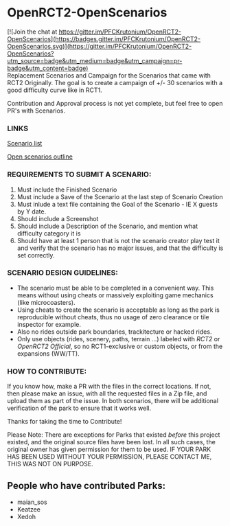 # OpenRCT2-OpenScenarios

[![Join the chat at https://gitter.im/PFCKrutonium/OpenRCT2-OpenScenarios](https://badges.gitter.im/PFCKrutonium/OpenRCT2-OpenScenarios.svg)](https://gitter.im/PFCKrutonium/OpenRCT2-OpenScenarios?utm_source=badge&utm_medium=badge&utm_campaign=pr-badge&utm_content=badge)  
Replacement Scenarios and Campaign for the Scenarios that came with RCT2 Originally. The goal is to create a campaign of +/- 30 scenarios with a good difficulty curve like in RCT1.

Contribution and Approval process is not yet complete, but feel free to open PR's with Scenarios.

### LINKS
[Scenario list](https://docs.google.com/spreadsheets/d/1O1EUbyu-bKUSXxEBr6QElx7yqRPqFXEzIg_jN-_HxkY/edit?usp=drivesdk)

[Open scenarios outline](https://docs.google.com/document/d/1WO3QtQM9upL0BqET3GBX7mkPofqFXxbBkBjD1snwjqE/edit?usp=drivesdk)

### REQUIREMENTS TO SUBMIT A SCENARIO:

1. Must include the Finished Scenario  
2. Must include a Save of the Scenario at the last step of Scenario Creation  
2. Must inlude a text file containing the Goal of the Scenario - IE X guests by Y date.
3. Should include a Screenshot
4. Should include a Description of the Scenario, and mention what difficulty category it is
5. Should have at least 1 person that is not the scenario creator play test it and verify that the scenario has no major issues, and that the difficulty is set correctly.

### SCENARIO DESIGN GUIDELINES:

- The scenario must be able to be completed in a convenient way. This means without using cheats or massively exploiting game mechanics (like microcoasters).
- Using cheats to create the scenario is acceptable as long as the park is reproducible without cheats, thus no usage of zero clearance or tile inspector for example.
- Also no rides outside park boundaries, trackitecture or hacked rides.
- Only use objects (rides, scenery, paths, terrain ...) labeled with _RCT2_ or _OpenRCT2 Official_, so no RCT1-exclusive or custom objects, or from the expansions (WW/TT).

### HOW TO CONTRIBUTE:

If you know how, make a PR with the files in the correct locations. If not, then please make an issue, with all the requested files in a Zip file, and upload them as part of the issue. In both scenarios, there will be additional verification of the park to ensure that it works well.

Thanks for taking the time to Contribute!

Please Note: There are exceptions for Parks that existed _before_ this project existed, and the original source files have been lost. In all such cases, the original owner has given permission for them to be used. IF YOUR PARK HAS BEEN USED WITHOUT YOUR PERMISSION, PLEASE CONTACT ME, THIS WAS NOT ON PURPOSE. 

## People who have contributed Parks:
* maian_sos  
* Keatzee 
* Xedoh
